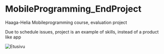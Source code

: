 # MobileProgramming_EndProject
Haaga-Helia Mobileprogramming course, evaluation project

Due to schedule issues, project is an example of skills, instead of a product like app

![Etusivu](https://github.com/Epoggi/MobileProgramming_EndProject/tree/main/stuff/Etusivu.jpg?raw=true)
